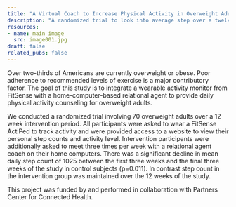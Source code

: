 ```yaml
---
title: "A Virtual Coach to Increase Physical Activity in Overweight Adults"
description: "A randomized trial to look into average step over a twelve week period using a FitSense ActiPed"
resources:
- name: main image
  src: image001.jpg
draft: false
related_pubs: false
---
```


Over two-thirds of Americans are currently overweight or obese. Poor adherence to recommended levels of exercise is a major contributory factor. The goal of this study is to integrate a wearable activity monitor from FitSense with a home-computer-based relational agent to provide daily physical activity counseling for overweight adults.

We conducted a randomized trial involving 70 overweight adults over a 12 week intervention period. All participants were asked to wear a FitSense ActiPed to track activity  and were provided access to a website to view their personal step counts and activity level. Intervention participants were additionally asked to meet three times per week with a relational agent coach on their home computers. There was a significant decline in mean daily step count of 1025 between the first three weeks and the final three weeks of the study in control subjects (p=0.011).  In contrast step count in the intervention group was maintained over the 12 weeks of the study.

This project was funded by and performed in collaboration with Partners Center for Connected Health.

